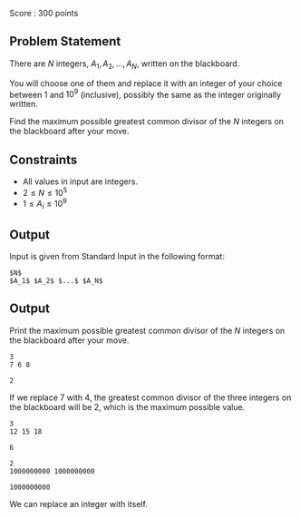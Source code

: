 Score : $300$ points

## Problem Statement

There are $N$ integers, $A_1, A_2, ..., A_N$, written on the blackboard.

You will choose one of them and replace it with an integer of your choice between $1$ and $10^9$ (inclusive), possibly the same as the integer originally written.

Find the maximum possible greatest common divisor of the $N$ integers on the blackboard after your move.

## Constraints

- All values in input are integers.
- $2 \leq N \leq 10^5$
- $1 \leq A_i \leq 10^9$

## Output

Input is given from Standard Input in the following format:

```plain
$N$
$A_1$ $A_2$ $...$ $A_N$
```

## Output

Print the maximum possible greatest common divisor of the $N$ integers on the blackboard after your move.

```input1
3
7 6 8
```

```output1
2
```

If we replace $7$ with $4$, the greatest common divisor of the three integers on the blackboard will be $2$, which is the maximum possible value.

```input2
3
12 15 18
```

```output2
6
```

```input3
2
1000000000 1000000000
```

```output3
1000000000
```

We can replace an integer with itself.